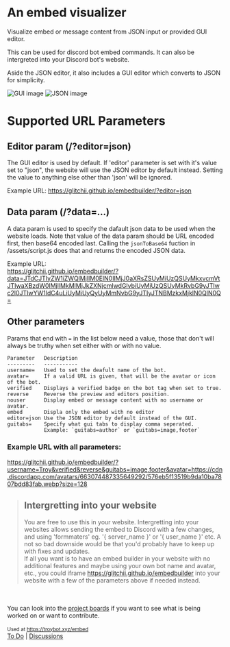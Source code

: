 # An embed visualizer

Visualize embed or message content from JSON input or provided GUI editor.

This can be used for discord bot embed commands. It can also be intergreted into your Discord bot's website.  

Aside the JSON editor, it also includes a GUI editor which converts to JSON for simplicity.  

![GUI image](https://raw.githubusercontent.com/Glitchii/embedbuilder/master/assets/media/gui.png) ![JSON image](https://raw.githubusercontent.com/Glitchii/embedbuilder/master/assets/media/json.png)  


# Supported URL Parameters

## Editor param (/?editor=json)
The GUI editor is used by default. If 'editor' parameter is set with it's value set to "json", the website will use the JSON editor by default instead. Setting the value to anything else other than 'json' will be ignored.

Example URL: https://glitchii.github.io/embedbuilder/?editor=json


## Data param (/?data=...)
A data param is used to specify the dafault json data to be used when the website loads. Note that value of the data param should be URL encoded first, then base64 encoded last. Calling the `jsonToBase64` fuction in /assets/script.js does that and returns the encoded JSON data.

Example URL:  
https://glitchii.github.io/embedbuilder/?data=JTdCJTIyZW1iZWQlMjIlM0ElN0IlMjJ0aXRsZSUyMiUzQSUyMkxvcmVtJTIwaXBzdW0lMjIlMkMlMjJkZXNjcmlwdGlvbiUyMiUzQSUyMkRvbG9yJTIwc2l0JTIwYW1ldC4uLiUyMiUyQyUyMmNvbG9yJTIyJTNBMzkxMjklN0QlN0Q=

## Other parameters
<!-- `username=`: Used to set the deafult name of the bot.  
`avatar=`: If a valid URL is given, that will be the avatar/icon of the bot.  
`verified=`: Whether or not the bot should have a verified badge (true/false).  -->
Params that end with `=` in the list below need a value, those that don't will always be truthy when set either with or with no value.
```
Parameter   Description
---------   -----------
username=   Used to set the deafult name of the bot.
avatar=     If a valid URL is given, that will be the avatar or icon of the bot.
verified    Displays a verified badge on the bot tag when set to true.
reverse     Reverse the preview and editors position.
nouser      Display embed or message content with no username or avatar.
embed       Displa only the embed with no editor
editor=json Use the JSON editor by default instead of the GUI.
guitabs=    Specify what gui tabs to display comma seperated.
            Example: `guitabs=author` or `guitabs=image,footer`
```
### Example URL with all parameters:
https://glitchii.github.io/embedbuilder/?username=Troy&verified&reverse&guitabs=image,footer&avatar=https://cdn.discordapp.com/avatars/663074487335649292/576eb5f13519b9da10ba7807bdd83fab.webp?size=128

>## Intergretting into your website
>You are free to use this in your website. Intergretting into your websites allows sending the embed to Discord with a few changes, and using 'formmaters' eg. '{ server_name }' or '{ user_name }' etc. A not so bad downside would be that you'd probably  have to keep up with fixes and updates.  
If all you want is to have an embed builder in your website with no additional features and maybe using your own bot name and avatar, etc., you could iframe https://glitchii.github.io/embedbuilder into your website with a few of the parameters above if needed instead.


<br><br>
You can look into the [project boards](https://github.com/Glitchii/embedbuilder/projects/3) if you want to see what is being worked on or want to contribute.  
<br>
<small> Used at https://troybot.xyz/embed</small>  
[To Do](https://github.com/Glitchii/embedbuilder/projects/3) | [Discussions](https://github.com/Glitchii/embedbuilder/discussions/1)